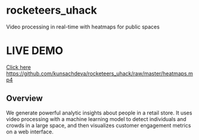 # rocketeers_uhack
Video processing in real-time with heatmaps for public spaces

# LIVE DEMO
[Click here](https://github.com/kunsachdeva/rocketeers_uhack/raw/master/heatmaps.mp4)
https://github.com/kunsachdeva/rocketeers_uhack/raw/master/heatmaps.mp4

## Overview
We generate powerful analytic insights about people in a retail store. It uses video
processing with a machine learning model to detect individuals and crowds in a large space,
and then visualizes customer engagement metrics on a web interface.

